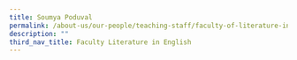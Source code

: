 ```yaml
---
title: Soumya Poduval
permalink: /about-us/our-people/teaching-staff/faculty-of-literature-in-english/soumya-poduval/
description: ""
third_nav_title: Faculty Literature in English
---
```

